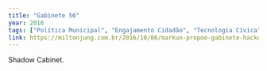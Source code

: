 ```yaml
---
title: "Gabinete 56"
year: 2016
tags: ["Política Municipal", "Engajamento Cidadão", "Tecnologia Cívica"]
link: https://miltonjung.com.br/2016/10/06/markun-propoe-gabinete-hacker
---
```


Shadow Cabinet.